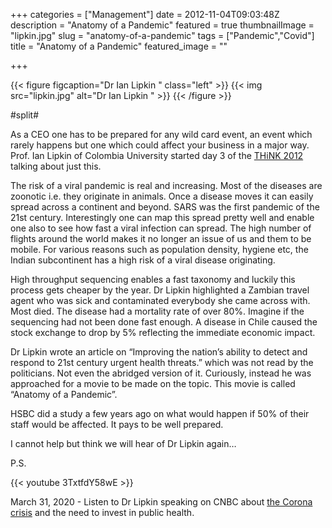 +++
categories = ["Management"]
date = 2012-11-04T09:03:48Z
description = "Anatomy of a Pandemic"
featured = true
thumbnailImage = "lipkin.jpg"
slug = "anatomy-of-a-pandemic"
tags = ["Pandemic","Covid"]
title = "Anatomy of a Pandemic"
featured_image = ""

+++

{{< figure figcaption="Dr Ian Lipkin " class="left" >}}
	{{< img src="lipkin.jpg" alt="Dr Ian Lipkin " >}}
{{< /figure >}}

#split#

As a CEO one has to be prepared for any wild card event, an event which rarely happens but one which could affect your business in a major way. Prof. Ian Lipkin of Colombia University started day 3 of the [THiNK 2012](http://thinkworks.in/guest-blog-the-risk-of-a-viral-pandemic-is-real-and-increasing/ "THiNK 2012") talking about just this.

The risk of a viral pandemic is real and increasing. Most of the diseases are zoonotic i.e. they originate in animals. Once a disease moves it can easily spread across a continent and beyond. SARS was the first pandemic of the 21st century. Interestingly one can map this spread pretty well and enable one also to see how fast a viral infection can spread. The high number of flights around the world makes it no longer an issue of us and them to be mobile. For various reasons such as population density, hygiene etc, the Indian subcontinent has a high risk of a viral disease originating.

High throughput sequencing enables a fast taxonomy and luckily this process gets cheaper by the year. Dr Lipkin highlighted a Zambian travel agent who was sick and contaminated everybody she came across with. Most died. The disease had a mortality rate of over 80%. Imagine if the sequencing had not been done fast enough. A disease in Chile caused the stock exchange to drop by 5% reflecting the immediate economic impact.

Dr Lipkin wrote an article on “Improving the nation’s ability to detect and respond to 21st century urgent health threats.” which was not read by the politicians. Not even the abridged version of it. Curiously, instead he was approached for a movie to be made on the topic. This movie is called “Anatomy of a Pandemic”.

HSBC did a study a few years ago on what would happen if 50% of their staff would be affected. It pays to be well prepared.

I cannot help but think we will hear of Dr Lipkin again…

P.S. 


{{< youtube 3TxtfdY58wE >}}


March 31, 2020 - Listen to Dr Lipkin speaking on CNBC about [the Corona crisis](https://www.cnbc.com/2020/03/31/dr-ian-lipkin-coronavirus-shows-need-for-public-health-investment.html "The Corona crisis and the need to invest in public health") and the need to invest in public health.